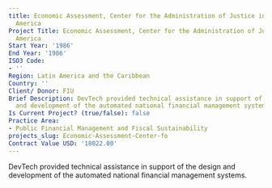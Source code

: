 ```yaml
---
title: Economic Assessment, Center for the Administration of Justice in Latin
  America
Project Title: Economic Assessment, Center for the Administration of Justice in Latin
  America
Start Year: '1986'
End Year: '1986'
ISO3 Code:
- ''
Region: Latin America and the Caribbean
Country: ''
Client/ Donor: FIU
Brief Description: DevTech provided technical assistance in support of the design
  and development of the automated national financial management systems.
Is Current Project? (true/false): false
Practice Area:
- Public Financial Management and Fiscal Sustainability
projects_slug: Economic-Assessment-Center-fo
Contract Value USD: '18022.00'
---
```


DevTech provided technical assistance in support of the design and development of the automated national financial management systems.